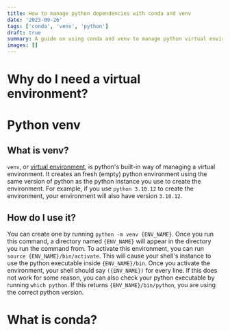```yaml
---
title: How to manage python dependencies with conda and venv
date: '2023-09-26'
tags: ['conda', 'venv', 'python']
draft: true
summary: A guide on using conda and venv to manage python virtual environments.
images: []
---
```


# Why do I need a virtual environment?

# Python venv

## What is venv?

`venv`, or [virtual environment](https://docs.python.org/3/library/venv.html), is python's built-in way of managing a virtual environment.
It creates an fresh (empty) python environment using the same version of python as the python instance you use to create the environment.
For example, if you use `python 3.10.12` to create the environment, your environment will also have version `3.10.12`.

## How do I use it?

You can create one by running `python -m venv {ENV_NAME}`.
Once you run this command, a directory named `{ENV_NAME}` will appear in the directory you run the command from.
To activate this environment, you can run `source {ENV_NAME}/bin/activate`.
This will cause your shell's instance to use the python executable inside `{ENV_NAME}/bin`.
Once you activate the environment, your shell should say `({ENV_NAME})` for every line.
If this does not work for some reason, you can also check your python executable by running `which python`.
If this returns `{ENV_NAME}/bin/python`, you are using the correct python version.

# What is conda?
